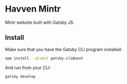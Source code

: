 # Havven Mintr


Mintr website built with Gatsby JS.

## Install

Make sure that you have the Gatsby CLI program installed:
```sh
npm install --global gatsby-cli@next
```

And run from your CLI:
```sh
gatsby develop
```
